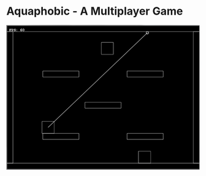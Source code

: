 # Aquaphobic - A Multiplayer Game

![aqua-ss](https://github.com/kkevinchou/Aquaphobic/raw/master/pics/aqua-ss.png)